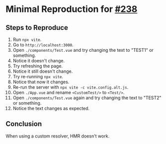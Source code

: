 # Minimal Reproduction for [#238](https://github.com/antfu/unplugin-vue-components/issues/238#issuecomment-988544525)

## Steps to Reproduce

1. Run `npx vite`.
2. Go to `http://localhost:3000`.
3. Open `./components/Test.vue` and try changing the text to "TEST1" or something.
4. Notice it doesn't change.
5. Try refreshing the page.
6. Notice it still doesn't change.
7. Try re-running `npx vite`.
8. Notice that now it changes.
9. Re-run the server with `npx vite -c vite.config.alt.js`.
10. Open `./App.vue` and rename `<CustomTest/>` to `<Test/>`.
11. Open `./components/Test.vue` again and try changing the text to "TEST2" or something.
12. Notice the text changes as expected.

## Conclusion

When using a custom resolver, HMR doesn't work.
